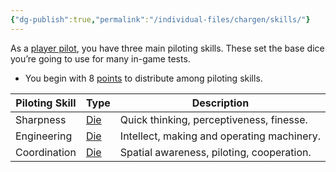 ```yaml
---
{"dg-publish":true,"permalink":"/individual-files/chargen/skills/"}
---
```


As a [player pilot](Introduction), you have three main piloting skills. These set the base dice you’re going to use for many in-game tests. 
* You begin with 8 [points](Points.md) to distribute among piloting skills.

| Piloting Skill | Type           | Description                                |
| -------------- | -------------- | ------------------------------------------ |
| Sharpness      | [Die](Numbers.md) | Quick thinking, perceptiveness, finesse.   |
| Engineering    | [Die](Numbers.md) | Intellect, making and operating machinery. |
| Coordination   | [Die](Numbers.md) | Spatial awareness, piloting, cooperation.  |
